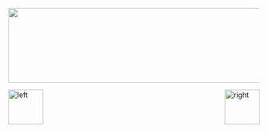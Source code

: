 
<img src="https://cloud.githubusercontent.com/assets/14101008/11165529/0b8588aa-8acf-11e5-8f38-dfbac3545452.PNG" height="150" width="850"></img>










<img align="left" alt="left" src="https://cloud.githubusercontent.com/assets/14101008/11165526/091b197c-8acf-11e5-8ac1-3a1e5042ed78.png" width="70" height="70"></img>
<img align="right" alt="right" src="https://cloud.githubusercontent.com/assets/14101008/11165527/0a4289a2-8acf-11e5-8378-c5e3a55ab4dc.png" width="70" height="70"></img>
